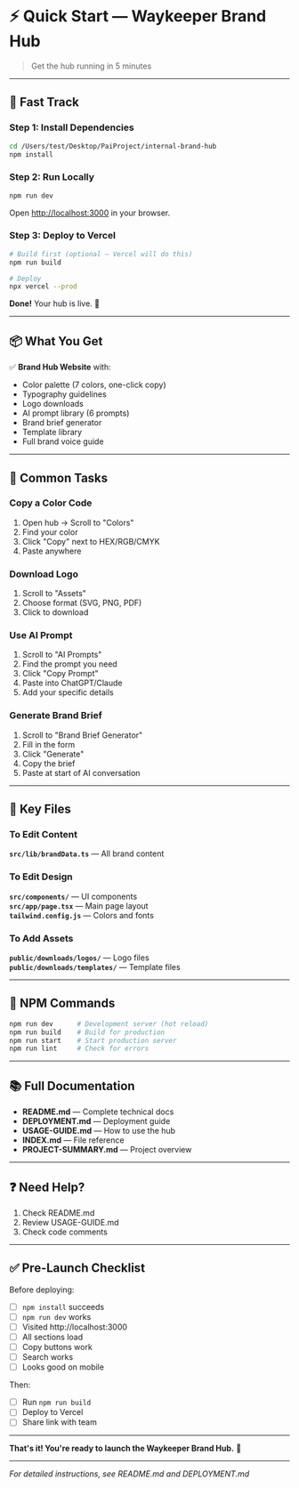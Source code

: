 # ⚡ Quick Start — Waykeeper Brand Hub

> Get the hub running in 5 minutes

---

## 🚀 Fast Track

### Step 1: Install Dependencies
```bash
cd /Users/test/Desktop/PaiProject/internal-brand-hub
npm install
```

### Step 2: Run Locally
```bash
npm run dev
```

Open [http://localhost:3000](http://localhost:3000) in your browser.

### Step 3: Deploy to Vercel
```bash
# Build first (optional — Vercel will do this)
npm run build

# Deploy
npx vercel --prod
```

**Done!** Your hub is live. 🎉

---

## 📦 What You Get

✅ **Brand Hub Website** with:
- Color palette (7 colors, one-click copy)
- Typography guidelines
- Logo downloads
- AI prompt library (6 prompts)
- Brand brief generator
- Template library
- Full brand voice guide

---

## 🎯 Common Tasks

### Copy a Color Code
1. Open hub → Scroll to "Colors"
2. Find your color
3. Click "Copy" next to HEX/RGB/CMYK
4. Paste anywhere

### Download Logo
1. Scroll to "Assets"
2. Choose format (SVG, PNG, PDF)
3. Click to download

### Use AI Prompt
1. Scroll to "AI Prompts"
2. Find the prompt you need
3. Click "Copy Prompt"
4. Paste into ChatGPT/Claude
5. Add your specific details

### Generate Brand Brief
1. Scroll to "Brand Brief Generator"
2. Fill in the form
3. Click "Generate"
4. Copy the brief
5. Paste at start of AI conversation

---

## 📁 Key Files

### To Edit Content
**`src/lib/brandData.ts`** — All brand content

### To Edit Design
**`src/components/`** — UI components  
**`src/app/page.tsx`** — Main page layout  
**`tailwind.config.js`** — Colors and fonts

### To Add Assets
**`public/downloads/logos/`** — Logo files  
**`public/downloads/templates/`** — Template files

---

## 🔧 NPM Commands

```bash
npm run dev      # Development server (hot reload)
npm run build    # Build for production
npm run start    # Start production server
npm run lint     # Check for errors
```

---

## 📚 Full Documentation

- **README.md** — Complete technical docs
- **DEPLOYMENT.md** — Deployment guide
- **USAGE-GUIDE.md** — How to use the hub
- **INDEX.md** — File reference
- **PROJECT-SUMMARY.md** — Project overview

---

## ❓ Need Help?

1. Check README.md
2. Review USAGE-GUIDE.md
3. Check code comments

---

## ✅ Pre-Launch Checklist

Before deploying:
- [ ] `npm install` succeeds
- [ ] `npm run dev` works
- [ ] Visited http://localhost:3000
- [ ] All sections load
- [ ] Copy buttons work
- [ ] Search works
- [ ] Looks good on mobile

Then:
- [ ] Run `npm run build`
- [ ] Deploy to Vercel
- [ ] Share link with team

---

**That's it! You're ready to launch the Waykeeper Brand Hub.** 🚀

---

*For detailed instructions, see README.md and DEPLOYMENT.md*

